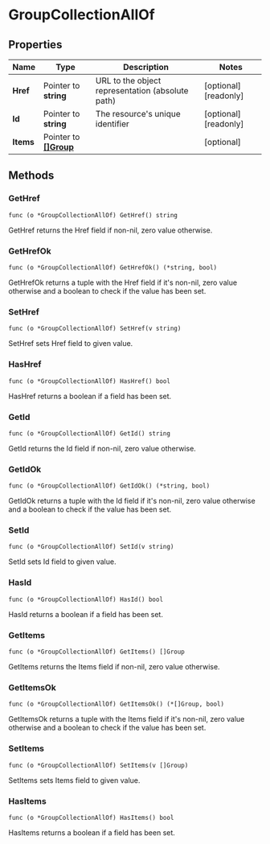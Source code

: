 # GroupCollectionAllOf



## Properties

|Name | Type | Description | Notes|
|------------ | ------------- | ------------- | -------------|
|**Href** | Pointer to **string** | URL to the object representation (absolute path) | [optional] [readonly] |
|**Id** | Pointer to **string** | The resource&#39;s unique identifier | [optional] [readonly] |
|**Items** | Pointer to [**[]Group**](Group.md) |  | [optional] |

## Methods


### GetHref

`func (o *GroupCollectionAllOf) GetHref() string`

GetHref returns the Href field if non-nil, zero value otherwise.

### GetHrefOk

`func (o *GroupCollectionAllOf) GetHrefOk() (*string, bool)`

GetHrefOk returns a tuple with the Href field if it's non-nil, zero value otherwise
and a boolean to check if the value has been set.

### SetHref

`func (o *GroupCollectionAllOf) SetHref(v string)`

SetHref sets Href field to given value.

### HasHref

`func (o *GroupCollectionAllOf) HasHref() bool`

HasHref returns a boolean if a field has been set.

### GetId

`func (o *GroupCollectionAllOf) GetId() string`

GetId returns the Id field if non-nil, zero value otherwise.

### GetIdOk

`func (o *GroupCollectionAllOf) GetIdOk() (*string, bool)`

GetIdOk returns a tuple with the Id field if it's non-nil, zero value otherwise
and a boolean to check if the value has been set.

### SetId

`func (o *GroupCollectionAllOf) SetId(v string)`

SetId sets Id field to given value.

### HasId

`func (o *GroupCollectionAllOf) HasId() bool`

HasId returns a boolean if a field has been set.

### GetItems

`func (o *GroupCollectionAllOf) GetItems() []Group`

GetItems returns the Items field if non-nil, zero value otherwise.

### GetItemsOk

`func (o *GroupCollectionAllOf) GetItemsOk() (*[]Group, bool)`

GetItemsOk returns a tuple with the Items field if it's non-nil, zero value otherwise
and a boolean to check if the value has been set.

### SetItems

`func (o *GroupCollectionAllOf) SetItems(v []Group)`

SetItems sets Items field to given value.

### HasItems

`func (o *GroupCollectionAllOf) HasItems() bool`

HasItems returns a boolean if a field has been set.



